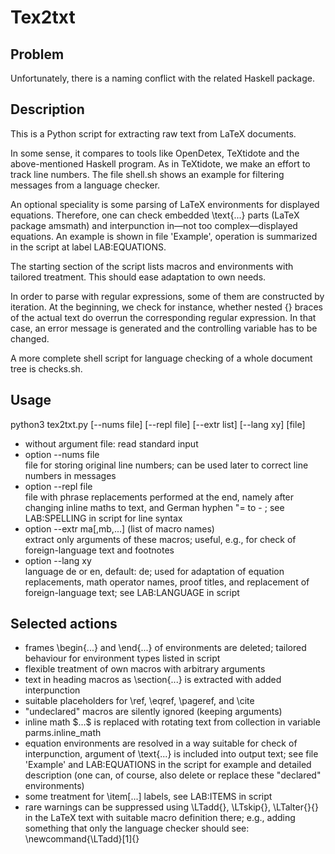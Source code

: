 # Tex2txt
## Problem
Unfortunately, there is a naming conflict with the related Haskell package.

## Description
This is a Python script for extracting raw text from LaTeX documents.

In some sense, it compares to tools like OpenDetex, TeXtidote and the above-mentioned Haskell program. As in TeXtidote, we make an effort to track line numbers. The file shell.sh shows an example for filtering messages from a language checker.

An optional speciality is some parsing of LaTeX environments for displayed equations. Therefore, one can check embedded \text{...} parts (LaTeX package amsmath) and interpunction in—not too complex—displayed equations. An example is shown in file 'Example', operation is summarized in the script at label LAB:EQUATIONS.

The starting section of the script lists macros and environments with tailored treatment. This should ease adaptation to own needs.

In order to parse with regular expressions, some of them are constructed by iteration. At the beginning, we check for instance, whether nested {} braces of the actual text do overrun the corresponding regular expression. In that case, an error message is generated and the controlling variable has to be changed.

A more complete shell script for language checking of a whole document tree is checks.sh.

## Usage
python3 tex2txt.py [--nums file] [--repl file] [--extr list] [--lang xy] [file]

<ul>
    <li> without argument file: read standard input
    </li>
    <li> option --nums file<br>
        file for storing original line numbers;
        can be used later to correct line numbers in messages
    </li>
    <li> option --repl file<br>
        file with phrase replacements performed at the end, namely after
        changing inline maths to text, and German hyphen "= to - ;
        see LAB:SPELLING in script for line syntax
    </li>
    <li> option --extr ma[,mb,...] (list of macro names)<br>
        extract only arguments of these macros;
        useful, e.g., for check of foreign-language text and footnotes
    </li>
    <li> option --lang xy<br>
        language de or en, default: de;
        used for adaptation of equation replacements, math operator names,
        proof titles, and replacement of foreign-language text;
        see LAB:LANGUAGE in script
    </li>
</ul>

## Selected actions
<ul>
    <li> frames \begin{...} and \end{...} of environments are deleted;
       tailored behaviour for environment types listed in script
    </li>
    <li> flexible treatment of own macros with arbitrary arguments
    </li>
    <li> text in heading macros as \section{...} is extracted with
        added interpunction
    </li>
    <li> suitable placeholders for \ref, \eqref, \pageref, and \cite
    </li>
    <li> "undeclared" macros are silently ignored (keeping arguments)
    </li>
    <li> inline math $...$ is replaced with rotating text from collection
        in variable parms.inline_math
    </li>
    <li> equation environments are resolved in a way suitable for check of
        interpunction, argument of \text{...} is included into output text;
        see file 'Example' and LAB:EQUATIONS in the script for example and
        detailed description (one can, of course, also delete or replace
        these "declared" environments)
    </li>
    <li> some treatment for \item[...] labels, see LAB:ITEMS in script
    </li>
    <li> rare warnings can be suppressed using \LTadd{}, \LTskip{},
        \LTalter{}{} in the LaTeX text with suitable macro definition
        there;
        e.g., adding something that only the language checker should see:<br>
        \newcommand{\LTadd}[1]{}
    </li>
</ul>

